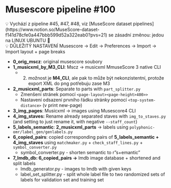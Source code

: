 # Musescore pipeline #100

<aside>
💡 Vychází z pipeline #45, #47, #48, viz [MuseScore dataset pipelines](https://www.notion.so/MuseScore-dataset-f141d78cfe0a447bbb599d52a322eab0?pvs=21)
se zásadní změnou: jedou na LINUX UBUNTU 🐧
</aside>

<aside>
💡 DŮLEŽITÝ NASTAVENÍ Musescore → Edit → Preferences → Import → Import layout + page breaks
</aside>

- **0_orig_mscz**: original musescore soubory
- **1_musicxml_by_M3_CLI**: Mscz → musicxml  MmuseScore 3 native CLI
    - 2. možnost je **M4_CLI**, ale pak to může být nekonzistentní, protože export XML do png potřebuju zase M3
- **2_musicxml_parts**: Separate to parts with `part_splitter.py`
    - Zmenšení stránek pomocí `<page-layout><page-height>400>>`
    - Nastavení odsazení prvního řádku stránky pomocí `<top-system-distance>`  (v print new-page)
- **3_img_pages**: Musicxml → images using Musescore4 CLI
- **4_img_staves:** Rename already separated staves with  `img_to_staves.py`  (and setting to just rename it, with negative `--staff_count`)
- **5_labels_semantic**: **2_musicxml_parts** → labels using `polyphonic-omr/label_gen/genlabels.py`
- **6_copied_pairs**: copied corresponding pairs of **5_labels_semantic + 4_img_staves** using `matchmaker.py`  + `check_staff_lines.py`  + `symbol_converter.py`
    - symbol_converter.py - shorten semantic to r”s+emantic”
- **7_lmdb_db: 6_copied_pairs →** lmdb image database + shortened and split labels
    - lmdb_generator.py - images to lmdb with given keys
    - label_set_splitter.py - split whole label file to two randomized sets of labels for validation set and training set
